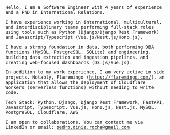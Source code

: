 <samp>
	
Hello, I am a Software Engineer with 4 years of experience and a PhD in International Relations.

I have experience working in international, multicultural, and interdisciplinary teams performing full-stack roles using tools such as Python (Django/Django Rest Framework) and Javascript/Typescript (Vue.js/Nest.js/Hono.js).

I have a strong foundation in data, both performing DBA functions (MySQL, PostgreSQL, SQLite) and engineering, building data extraction and ingestion pipelines, and creating web-focused dashboards (D3.js/Vue.js).

In addition to my work experience, I am very active in side projects. Notably, Flaremingo (https://flaremingo.com/), an application that allows the deployment of Cloudflare Workers (serverless functions) without needing to write code.

Tech Stack: Python, Django, Django Rest Framework, FastAPI, Javascript, Typescript, Vue.js, Hono.js, Nest.js, MySQL, PostgreSQL, Cloudflare, AWS

I am open to collaborations. You can contact me via LinkedIn or email: pedro.diniz.rocha@gmail.com

</samp>
